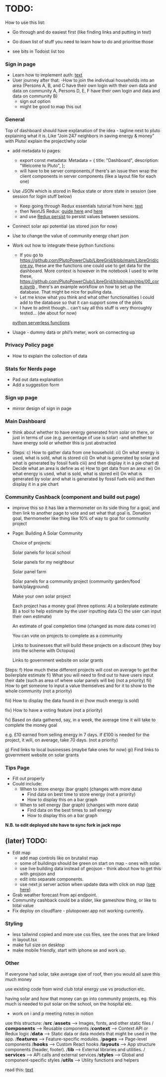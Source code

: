 # TODO:

How to use this list:

- Go through and do easiest first (like finding links and putting in text)
- Go down list of stuff you need to learn how to do and prioritise those

- see bits in Todoist list too

### Sign in page

- Learn how to implement auth: [text](https://www.youtube.com/watch?v=U4hEflgix9c)
- User journey after that:
  -How to join the individual households into an area (Persons A, B, and C have their own login with their own data and data on community A, Persons D, E, F have their own login and data and data on community B)
  - sign out option
  - might be good to map this out

### General

Top of dashboard should have explanation of the idea - tagline next to pluto explaining what it is. Like "Join 247 neighbors in saving energy & money" with Pluto! explain the project/why solar

- add metadata to pages:

  - export const metadata: Metadata = {
    title: "Dashboard",
    description: "Welcome to Pluto",
    };
  - will have to be server components,if there's an issue then wrap the client components in server components (like a layout file for each one)

- Use JSON which is stored in Redux state or store state in session (see session for login stuff below)

  - Keep going through Redux essentials tutorial from here: [text](https://redux.js.org/tutorials/essentials/part-3-data-flow)
  - then NextJS Redux: [guide here](https://redux.js.org/usage/nextjs) and [here](https://blog.logrocket.com/use-redux-next-js/#creating-slice)
  - and use [Redux persist](https://blog.logrocket.com/persist-state-redux-persist-redux-toolkit-react/) to persist values between sessions.

- Connect solar api potential (as stored json for now)

- Use to change the value of community energy chart json

- Work out how to integrate these python functions:

  - If you go to https://github.com/PlutoPowerClub/LibreGrid/blob/main/LibreGrid/core.py, these are the functions one could use to get data for the dashboard. More context is however in the notebook I used to write these, https://github.com/PlutoPowerClub/LibreGrid/blob/main/nbs/00_core.ipynb , there's an example workflow on how to set up the database. That might be nice for pulling data.
  - Let me know what you think and what other functionalities I could add to the database so that it can support some of the plots
  - I have to admit though... can't say all this stuff is very thoroughly tested... (dw about for now)

  [python serverless functions](https://www.reddit.com/r/nextjs/comments/1brms6j/python_serverless_function_with_next_js/)

- Usage - dummy data or phil’s meter, work on connecting up

### Privacy Policy page

- How to explain the collection of data

### Stats for Nerds page

- Pad out data explanation
- Add a suggestion form

### Sign up page

- mirror design of sign in page

### Main Dashboard

- think about whether to have energy generated from solar on there, or just in terms of use (e.g. percentage of use is solar)
  -and whether to have energy sold or whether this is just abstracted

- Steps:
  c) How to gather data from one household:
  ci) On what energy is used, what is sold, what is stored
  cii) On what is generated by solar and what is generated by fossil fuels
  ciii) and then display it in a pie chart
  d) Decide what an area is define as
  e) How to get data from an area:
  ei) On what energy is used, what is sold, what is stored
  eii) On what is generated by solar and what is generated by fossil fuels
  eiii) and then display it in a pie chart

### Community Cashback (component and build out page)

- improve this so it has like a thermometer on its side thing for a goal, and then link to another page to vote and set what that goal is. Donation goal, thermometer like thing like 10% of way to goal for community project
- Page:
  Building A Solar Community

  Choice of projects:

  Solar panels for local school

  Solar panels for my neighbour

  Solar panel farm

  Solar panels for a community project (community garden/food bank/playground)

  Make your own solar project

  Each project has a money goal (three options: A) a boilerplate estimate B) a tool to help estimate by the user inputting data C) the user can input their own estimate)

  An estimate of goal completion time (changed as more data comes in)

  You can vote on projects to complete as a community

  Links to businesses that will build these projects on a discount (they buy into the scheme with Octopus)

  Links to government website on solar grants

Steps:
f) How much these different projects will cost on average to get the boilerplate estimate
fi) What you will need to find out to have users input their date (such as area of where solar panels will be) (not a priority)
fii) How to get someone to input a value themselves and for it to show to the whole community (not a priority)

fiii) How to display the data found in ei (how much energy is sold)

fiv) How to have a voting feature (not a priority)

fv) Based on data gathered, say, in a week, the average time it will take to complete the money goal

e.g. £10 earned from selling energy in 7 days. If £100 is needed for the project, it will, on average, take 70 days. (not a priority)

g) Find links to local businesses (maybe fake ones for now)
gi) Find links to government website on solar grants

### Tips Page

- Fill out properly
- Could include:
  - When to store energy (bar graph) (changes with more data)
    - Find data on best time to store energy (not a priority)
    - How to display this on a bar graph
  - When to sell energy (bar graph) (changes with more data)
    - Find data on the best times to sell energy
    - How to display this on a bar graph

**N.B. to edit deployed site have to sync fork in jack repo**

## (later) TODO:

- Edit map
  - add map controls like on brutalist map
  - some of buildings should be green on start on map - ones with solar.
  - use live building data instead of geojson - think about how to get this with geojson and
  - edit into separate components.
  - use next js server action when update data with click on map ([see here](https://www.youtube.com/watch?v=O94ESaJtHtM))
- Grab weather forecast from api endpoint.
- Community cashback could be a slider, like gameshow thing, or like to total value
- Fix deploy on cloudflare - plutopower.app not working currently.

### Styling

- less tailwind copied and more use css files, see the ones that are linked in layout.tsx
- make full size on desktop
- make mobile friendly, start with iphone se and work up.

### Other

If everyone had solar, take average sixe of roof, then you would all save this much money

use existing code from wind club total energy use vs production etc.

having solar and how that money can go into community projects, eg. this much is needed to put solar on the school, on the hospital etc.

- work on i and p meeting notes in notion

use this structure:
/𝘀𝗿𝗰
/𝗮𝘀𝘀𝗲𝘁𝘀 --> Images, fonts, and other static files
/𝗰𝗼𝗺𝗽𝗼𝗻𝗲𝗻𝘁𝘀 --> Reusable components
/𝗰𝗼𝗻𝘁𝗲𝘅𝘁 --> Context API or Redux logic
/𝗱𝗮𝘁𝗮 --> Static data or data models that might be used in the app.
/𝗳𝗲𝗮𝘁𝘂𝗿𝗲𝘀 --> Feature-specific modules.
/𝗽𝗮𝗴𝗲𝘀 --> Page-level components
/𝗵𝗼𝗼𝗸𝘀 --> Custom React hooks
/𝗹𝗮𝘆𝗼𝘂𝘁𝘀 --> App structure components (header, footer).
/𝗹𝗶𝗯 --> External libraries and utilities.
/𝘀𝗲𝗿𝘃𝗶𝗰𝗲𝘀 --> API calls and external services
/𝘀𝘁𝘆𝗹𝗲𝘀 --> Global and component-specific styles
/𝘂𝘁𝗶𝗹𝘀 --> Utility functions and helpers

read this: [text](https://www.theatlantic.com/science/archive/2024/10/solar-power-energy-revolution-global-south/680351/)
